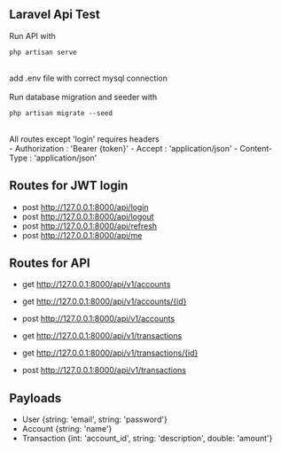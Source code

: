 ## Laravel Api Test

Run API with<br>

```
php artisan serve
```

<br>
add .env file with correct mysql connection<br>
<br>
Run database migration and seeder with<br>

```
php artisan migrate --seed
```

<br>
All routes except 'login' requires headers<br>
- Authorization : 'Bearer {token}'
- Accept : 'application/json'
- Content-Type : 'application/json'

## Routes for JWT login

- post http://127.0.0.1:8000/api/login
- post http://127.0.0.1:8000/api/logout
- post http://127.0.0.1:8000/api/refresh
- post http://127.0.0.1:8000/api/me

## Routes for API

- get http://127.0.0.1:8000/api/v1/accounts
- get http://127.0.0.1:8000/api/v1/accounts/{id}
- post http://127.0.0.1:8000/api/v1/accounts

- get http://127.0.0.1:8000/api/v1/transactions
- get http://127.0.0.1:8000/api/v1/transactions/{id}
- post http://127.0.0.1:8000/api/v1/transactions

## Payloads

- User {string: 'email', string: 'password'}
- Account {string: 'name'}
- Transaction {int: 'account_id', string: 'description', double: 'amount'}